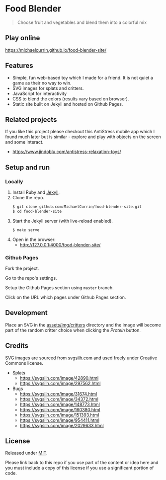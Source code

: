 # Food Blender
> Choose fruit and vegetables and blend them into a colorful mix


## Play online

https://michaelcurrin.github.io/food-blender-site/


## Features

- Simple, fun web-based toy which I made for a friend. It is not quiet a game as their no way to win.
- SVG images for splats and critters.
- JavaScript for interactivity
- CSS to blend the colors (results vary based on browser).
- Static site built on Jekyll and hosted on Github Pages.


## Related projects

If you like this project please checkout this AntiStress mobile app which I found much later but is similar - explore and play with objects on the screen and some interact.

- https://www.jindoblu.com/antistress-relaxation-toys/


## Setup and run

### Locally

1. Install Ruby and [Jekyll](https://jekyllrb.com/).
2. Clone the repo.
    ```bash
    $ git clone github.com:MichaelCurrin/food-blender-site.git
    $ cd food-blender-site
    ```
3. Start the Jekyll server (with live-reload enabled).
    ```bash
    $ make serve
    ```
4. Open in the browser:
    - http://127.0.0.1:4000/food-blender-site/

### Github Pages

Fork the project.

Go to the repo's settings.

Setup the Github Pages section using `master` branch.

Click on the URL which pages under Github Pages section.


## Development

Place an SVG in the [assets/img/critters](/assets/img/critters/) directory and the image will become part of the random critter choice when clicking the _Protein_ button.


## Credits

SVG images are sourced from [svgsilh.com](https://svgsilh.com) and used freely under Creative Commons license.

- Splats
    - https://svgsilh.com/image/42890.html
    - https://svgsilh.com/image/297562.html
- Bugs
    - https://svgsilh.com/image/31674.html
    - https://svgsilh.com/image/34372.html
    - https://svgsilh.com/image/148773.html
    - https://svgsilh.com/image/160380.html
    - https://svgsilh.com/image/151393.html
    - https://svgsilh.com/image/954411.html
    - https://svgsilh.com/image/2029633.html


## License

Released under [MIT](/LICENSE).

Please link back to this repo if you use part of the content or idea here and you must include a copy of this license if you use a significant portion of code.
